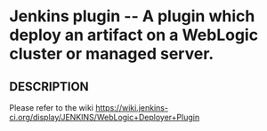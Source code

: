 Jenkins plugin -- A plugin which deploy an artifact on a WebLogic cluster or managed server.
====================================

## DESCRIPTION
Please refer to the wiki https://wiki.jenkins-ci.org/display/JENKINS/WebLogic+Deployer+Plugin
